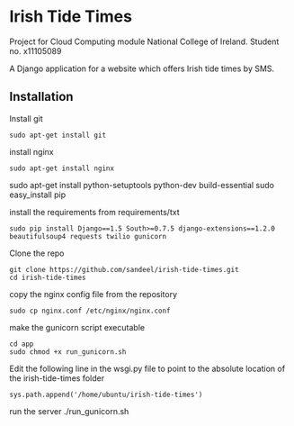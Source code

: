 Irish Tide Times
==================

Project for Cloud Computing module National College of Ireland. Student no. x11105089

A Django application for a website which offers Irish tide times by SMS.

Installation
------------

Install git

    sudo apt-get install git

install nginx

    sudo apt-get install nginx

sudo apt-get install python-setuptools python-dev build-essential
sudo easy_install pip

install the requirements from requirements/txt

    sudo pip install Django==1.5 South>=0.7.5 django-extensions==1.2.0 beautifulsoup4 requests twilio gunicorn

Clone the repo

    git clone https://github.com/sandeel/irish-tide-times.git
    cd irish-tide-times

copy the nginx config file from the repository

    sudo cp nginx.conf /etc/nginx/nginx.conf


make the gunicorn script executable

    cd app
    sudo chmod +x run_gunicorn.sh 

Edit the following line in the wsgi.py file to point to the absolute location of the irish-tide-times folder

    sys.path.append('/home/ubuntu/irish-tide-times')

run the server
    ./run_gunicorn.sh
